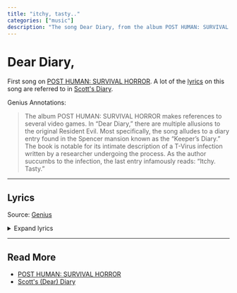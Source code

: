 ```yaml
---
title: "itchy, tasty.."
categories: ["music"]
description: "The song Dear Diary, from the album POST HUMAN: SURVIVAL HORROR."
---
```

# Dear Diary,

First song on [POST HUMAN: SURVIVAL HORROR](ph-survival-horror). 
A lot of the [lyrics](#lyrics) on this song are referred to in 
[Scott's Diary](../files/scott_personal_journal).

Genius Annotations:

> The album POST HUMAN: SURVIVAL HORROR makes references to several video games. In “Dear Diary,” 
there are multiple allusions to the original Resident Evil. Most specifically, the song alludes 
to a diary entry found in the Spencer mansion known as the “Keeper’s Diary.” The book is notable 
for its intimate description of a T-Virus infection written by a researcher undergoing the process. 
As the author succumbs to the infection, the last entry infamously reads: “Itchy. Tasty.”

***

## Lyrics

Source: [Genius](https://genius.com/Bring-me-the-horizon-dear-diary-lyrics)

<details class="lyrics">
<summary>Expand lyrics</summary>

> Dear diary, I don't know what's going on, but something's up
> The dog won't stop barking and I think my TV is bust
> Every channel is the same, it's sending me insane
> And earlier, somebody bit me, what a fucking day
>
> [Chorus]
> The sky is falling, it's fucking boring
> I'm going braindead, isolated
> God is a shithead and we're his rejects
> Traumatised for breakfast
> I can't stomach anymore
> Survival Horror
>
> [Guitar Solo]
>
> [Verse 2]
> Dear diary, I feel itchy like there's bugs under my skin
The dog's gone rabid (Shut the fuck up!) doing my head in
I keep fading in and out, I don't know where I've been
I feel so hungry, what the hell is happening?
>
> [Chorus]
> The sky is falling, it's fucking boring
> I'm going braindead, isolatеd
> God is a shithead and we're his rеjects
> Traumatised for breakfast
> I can't stomach anymore
> Survival Horror
>
> [Bridge]
> Dear diary, dog stopped barking, probably 'cause I ate his face
> "Tasty, itchy," TV say there's no more human race
> Kinda sad my whole entire existence been a waste
> Ah, never mind, it's not the end of the world, oh, wait
>
> [Outro]
> Fly, hahahaha, oh
> Lie, oh

</details>

***

## Read More

- [POST HUMAN: SURVIVAL HORROR](ph-survival-horror)
- [Scott's (Dear) Diary](../files/scott_personal_journal)